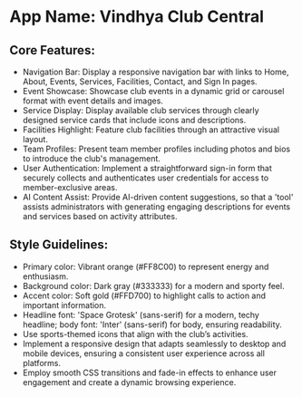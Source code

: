 # **App Name**: Vindhya Club Central

## Core Features:

- Navigation Bar: Display a responsive navigation bar with links to Home, About, Events, Services, Facilities, Contact, and Sign In pages.
- Event Showcase: Showcase club events in a dynamic grid or carousel format with event details and images.
- Service Display: Display available club services through clearly designed service cards that include icons and descriptions.
- Facilities Highlight: Feature club facilities through an attractive visual layout.
- Team Profiles: Present team member profiles including photos and bios to introduce the club's management.
- User Authentication: Implement a straightforward sign-in form that securely collects and authenticates user credentials for access to member-exclusive areas.
- AI Content Assist: Provide AI-driven content suggestions, so that a 'tool' assists administrators with generating engaging descriptions for events and services based on activity attributes.

## Style Guidelines:

- Primary color: Vibrant orange (#FF8C00) to represent energy and enthusiasm.
- Background color: Dark gray (#333333) for a modern and sporty feel.
- Accent color: Soft gold (#FFD700) to highlight calls to action and important information.
- Headline font: 'Space Grotesk' (sans-serif) for a modern, techy headline; body font: 'Inter' (sans-serif) for body, ensuring readability.
- Use sports-themed icons that align with the club’s activities.
- Implement a responsive design that adapts seamlessly to desktop and mobile devices, ensuring a consistent user experience across all platforms.
- Employ smooth CSS transitions and fade-in effects to enhance user engagement and create a dynamic browsing experience.